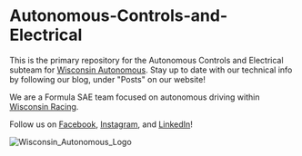 # Autonomous-Controls-and-Electrical

This is the primary repository for the Autonomous Controls and Electrical subteam for [Wisconsin Autonomous](http://vehicle.slc.engr.wisc.edu/). Stay up to date with our technical info by following our blog, under "Posts" on our website!

We are a Formula SAE team focused on autonomous driving within [Wisconsin Racing](https://wisconsinracing.org/). 

Follow us on [Facebook](https://www.facebook.com/wisconsinautonomous/), [Instagram](https://www.instagram.com/wisconsinautonomous/), and [LinkedIn](https://www.linkedin.com/company/wisconsin-autonomous/about/)!

![Wisconsin_Autonomous_Logo](https://github.com/apletta/Autonomous-Controls-and-Electrical/Miscellaneous/WA)
